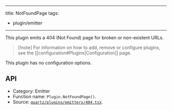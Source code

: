 ______________________________________________________________________

title: NotFoundPage
tags:

- plugin/emitter

______________________________________________________________________

This plugin emits a 404 (Not Found) page for broken or non-existent URLs.

> \[!note\]
> For information on how to add, remove or configure plugins, see the \[\[configuration#Plugins|Configuration\]\] page.

This plugin has no configuration options.

## API

- Category: Emitter
- Function name: `Plugin.NotFoundPage()`.
- Source: [`quartz/plugins/emitters/404.tsx`](https://github.com/jackyzha0/quartz/blob/v4/quartz/plugins/emitters/404.tsx).
